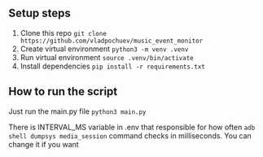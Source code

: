 ## Setup steps

1. Clone this repo      `git clone https://github.com/vladpochuev/music_event_monitor`
2. Create virtual environment      `python3 -m venv .venv`
3. Run virtual environment      `source .venv/bin/activate`
4. Install dependencies      `pip install -r requirements.txt`

## How to run the script

Just run the main.py file `python3 main.py`

There is INTERVAL_MS variable in .env that responsible for how often `adb shell dumpsys media_session` command checks in milliseconds. You can change it if you want
